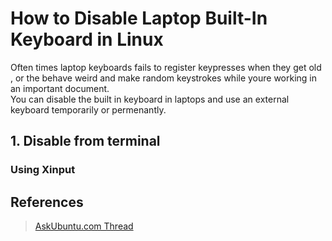 # How to Disable Laptop Built-In Keyboard in Linux

Often times laptop keyboards fails to register keypresses when they get old , or the behave weird and make random keystrokes while youre working in an important document.  
You can disable the built in keyboard in laptops and use an external keyboard temporarily or permenantly.

## 1. Disable from terminal
###  Using Xinput

## References

>[AskUbuntu.com Thread](https://askubuntu.com/questions/160945/is-there-a-way-to-disable-a-laptops-internal-keyboard)
